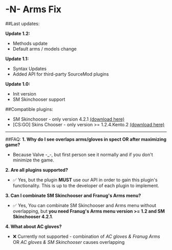 # -N- Arms Fix

##Last updates:

**Update 1.2:**
  + Methods update
  + Default arms / models change
  
**Update 1.1:**
  + Syntax Updates
  + Added API for third-party SourceMod plugins

**Update 1.0:**
  + Init version
  + SM Skinchooser support
  
##Compatible plugins:
  + SM Skinchooser - only version 4.2.1 [(download here)](https://github.com/NomisCZ/sm_skinchooser)
  + [CS:GO] Skins Chooser - only version >= 1.2.4.Kento.2 [(download here)](https://github.com/rogeraabbccdd/CSGO_SkinsChooser)
  
------------------

##FAQ:
**1. Why do I see overlaps arms/gloves in spect OR after maximizing game?**

  - Because Valve -_-, but first person see it normally and if you don't minimize the game.
    
**2. Are all plugins supported?**
 
  - :white_check_mark: Yes, but the plugin **MUST** use our API in order to gain this plugin's functionality. This is up to the developer of each plugin to implement.
  
**3. Can I combinate SM Skinchooser and Franug's Arms menu?**
 
  - :white_check_mark: Yes, You can combinate SM Skinchooser and Arms menu without overlapping, but **you need Franug's Arms menu version >= 1.2 and SM Skinchooser 4.2.1**.

**4. What about AC gloves?**

  - :x: Currently not supported - combination of *AC gloves & Franug Arms* OR *AC gloves & SM Skinchooser* causes overlapping
